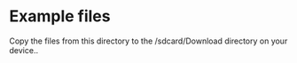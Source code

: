 # Example files

Copy the files from this directory to the /sdcard/Download directory on
your device..